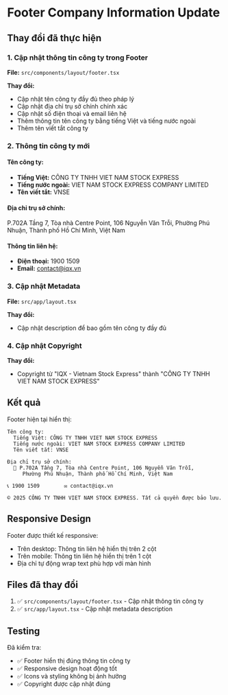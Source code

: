 # Footer Company Information Update

## Thay đổi đã thực hiện

### 1. Cập nhật thông tin công ty trong Footer

**File:** `src/components/layout/footer.tsx`

**Thay đổi:**
- Cập nhật tên công ty đầy đủ theo pháp lý
- Cập nhật địa chỉ trụ sở chính chính xác
- Cập nhật số điện thoại và email liên hệ
- Thêm thông tin tên công ty bằng tiếng Việt và tiếng nước ngoài
- Thêm tên viết tắt công ty

### 2. Thông tin công ty mới

#### Tên công ty:
- **Tiếng Việt:** CÔNG TY TNHH VIET NAM STOCK EXPRESS
- **Tiếng nước ngoài:** VIET NAM STOCK EXPRESS COMPANY LIMITED  
- **Tên viết tắt:** VNSE

#### Địa chỉ trụ sở chính:
P.702A Tầng 7, Tòa nhà Centre Point, 106 Nguyễn Văn Trỗi, Phường Phú Nhuận, Thành phố Hồ Chí Minh, Việt Nam

#### Thông tin liên hệ:
- **Điện thoại:** 1900 1509
- **Email:** contact@iqx.vn

### 3. Cập nhật Metadata

**File:** `src/app/layout.tsx`

**Thay đổi:**
- Cập nhật description để bao gồm tên công ty đầy đủ

### 4. Cập nhật Copyright

**Thay đổi:**
- Copyright từ "IQX - Vietnam Stock Express" thành "CÔNG TY TNHH VIET NAM STOCK EXPRESS"

## Kết quả

Footer hiện tại hiển thị:

```
Tên công ty:
  Tiếng Việt: CÔNG TY TNHH VIET NAM STOCK EXPRESS
  Tiếng nước ngoài: VIET NAM STOCK EXPRESS COMPANY LIMITED
  Tên viết tắt: VNSE

Địa chỉ trụ sở chính:
  📍 P.702A Tầng 7, Tòa nhà Centre Point, 106 Nguyễn Văn Trỗi, 
     Phường Phú Nhuận, Thành phố Hồ Chí Minh, Việt Nam

📞 1900 1509        ✉️ contact@iqx.vn

© 2025 CÔNG TY TNHH VIET NAM STOCK EXPRESS. Tất cả quyền được bảo lưu.
```

## Responsive Design

Footer được thiết kế responsive:
- Trên desktop: Thông tin liên hệ hiển thị trên 2 cột
- Trên mobile: Thông tin liên hệ hiển thị trên 1 cột
- Địa chỉ tự động wrap text phù hợp với màn hình

## Files đã thay đổi

1. ✅ `src/components/layout/footer.tsx` - Cập nhật thông tin công ty
2. ✅ `src/app/layout.tsx` - Cập nhật metadata description

## Testing

Đã kiểm tra:
- ✅ Footer hiển thị đúng thông tin công ty
- ✅ Responsive design hoạt động tốt
- ✅ Icons và styling không bị ảnh hưởng
- ✅ Copyright được cập nhật đúng
